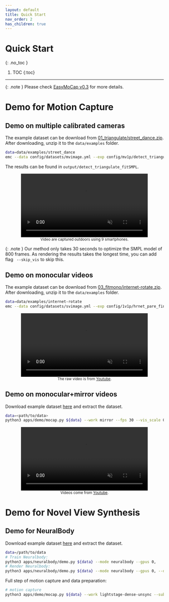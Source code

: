 ```yaml
---
layout: default
title: Quick Start
nav_order: 2
has_children: true
---
```


# Quick Start
{: .no_toc }

1. TOC
{:toc}
---

{: .note }
Please check [EasyMoCap v0.3](../develop/develop.html) for more details.

# Demo for Motion Capture
## Demo on multiple calibrated cameras

The example dataset can be download from [01_triangulate/street_dance.zip](http://gofile.me/66p77/5bnFUgpmq). After downloading, unzip it to the `data/examples` folder.

```bash
data=data/examples/street_dance
emc --data config/datasets/mvimage.yml --exp config/mv1p/detect_triangulate_fitSMPL.yml --root ${data} --subs_vis 07 01 05 03
```

The results can be found in `output/detect_triangulate_fitSMPL`.

<div align="center">
    <video width="80%" playsinline="" autoplay="autoplay" loop="loop" preload="" muted=""><source src="../develop/assets/02_fitsmpl_output.mp4" type="video/mp4">
    </video>
    <br>
    <sup>Video are captured outdoors using 9 smartphones.</sup>
</div>


{: .note }
Our method only takes 30 seconds to optimize the SMPL model of 800 frames. As rendering the results takes the longest time, you can add flag ` --skip_vis` to skip this.

## Demo on monocular videos

The example dataset can be download from [03_fitmono/internet-rotate.zip](http://gofile.me/66p77/5bnFUgpmq). After downloading, unzip it to the `data/examples` folder.

```bash
data=data/examples/internet-rotate
emc --data config/datasets/svimage.yml --exp config/1v1p/hrnet_pare_finetune.yml --root ${data} --ranges 0 500 1 --subs 23EfsN7vEOA+003170+003670
```


<div align="center">
    <video width="80%" playsinline="" autoplay="autoplay" loop="loop" preload="" muted=""><source src="../develop/assets/03_fitmono_smpl.mp4" type="video/mp4">
    </video>
    <br>
    <sup>The raw video is from <a href="https://www.youtube.com/watch?v=23EfsN7vEOA">Youtube</a>.</sup>
</div>

## Demo on monocular+mirror videos

Download example dataset [here](https://zjueducn-my.sharepoint.com/:u:/g/personal/s_q_zju_edu_cn/EZQDFJ-m3gNKiu1lMHMinK4BhsfKOBnCPngEL9mR0OmwZg?e=O5yUo0) and extract the dataset.


```bash
data=<path/to/data>
python3 apps/demo/mocap.py ${data} --work mirror --fps 30 --vis_scale 0.5
```

<div align="center">
    <video width="80%" playsinline="" autoplay="autoplay" loop="loop" preload="" muted=""><source src="../videos/mirror-test-youtube.mp4" type="video/mp4">
    </video>
    <br>
    <sup>Videos come from <a href="https://www.youtube.com/watch?v=hVDPS-f6K5o">Youtube</a>.</sup>
</div>

# Demo for Novel View Synthesis

## Demo for NeuralBody


Download example dataset [here]() and extract the dataset.

```bash
data=/path/to/data
# Train Neuralbody:
python3 apps/neuralbody/demo.py ${data} --mode neuralbody --gpus 0,
# Render Neuralbody:
python3 apps/neuralbody/demo.py ${data} --mode neuralbody --gpus 0, --demo
```

Full step of motion capture and data preparation:
```bash
# motion capture
python3 apps/demo/mocap.py ${data} --work lightstage-dense-unsync --subs_vis 01 07 13 19 --disable_crop

```
<!-- ## Demo on static mesh

Download example mesh [here](https://zjueducn-my.sharepoint.com/:u:/g/personal/s_q_zju_edu_cn/Ea1qJYUnhcJLiQEZIHd6atYBKeYKVWNEHAw23dpAGNKQwg?e=taa4KU) and extract the dataset.

```bash
# Render the example mesh `xuzhen`
data=/path/to/data
python3 apps/vis/render_mesh.py ${data}/meshes/xuzhen --start -110 --up x --num 180
# Extract the keypoints if you use your own renderer datasets

```

After this, run our code to recover the pose parameters.

```bash
python3 apps/demo/mocap.py ${data} --mode scan --mono --render_side
```

The results in `${data}/output-mono-scan/smplmesh/xuzhen.mp4`:
 -->


<!-- ## Demo on monocular Mirrored-Human datasets

Download demo dataset [here](xxx) and extract the dataset.

```bash
python3 apps/demo/mocap.py ${data} --work mirror --mono
```

Results can be found in `${data}/output-mirror`.

<div align="center">
    <video width="70%" playsinline="" autoplay="autoplay" loop="loop" preload="" muted=""><source src="../videos/mocap-handr-k3d.mp4" type="video/mp4">
    </video>
    <br>
    <sup>Input 3D keypoints(left) and output MANO mesh(right) without smoothing.</sup>
    <br>
    <sup>Data comes from <a href="https://mks0601.github.io/InterHand2.6M/">InterHand2.6M dataset</a>/test/Capture0/ROM04_RT_Occlusion.</sup>
</div>


## Demo on 3D hand keypoints

Download demo dataset [here](../datasets/ROM04_RT_Occlusion.zip) and extract the dataset.

```bash
data=/path/to/ROM04_RT_Occlusion
python3 apps/fit/run_mocap.py ${data} --mode handr-kpts3d
```

Results can be found in `${data}/output-handr-kpts3d`.

<div align="center">
    <video width="70%" playsinline="" autoplay="autoplay" loop="loop" preload="" muted=""><source src="../videos/mocap-handr-k3d.mp4" type="video/mp4">
    </video>
    <br>
    <sup>Input 3D keypoints(left) and output MANO mesh(right) without smoothing.</sup>
    <br>
    <sup>Data comes from <a href="https://mks0601.github.io/InterHand2.6M/">InterHand2.6M dataset</a>/test/Capture0/ROM04_RT_Occlusion.</sup>
</div> -->
<!-- 
## Demo for Neuralbody

Prepare data:

```bash
python3 apps/postprocess/write_vertices.py ${data}/output-vposer-3d/smpl ${data}/output-vposer-3d/vertices --cfg_model ${data}/output-vposer-3d/cfg_model.yml --mode vertices
```

```bash
data=/path/to/data
# Train Neuralbody:
python3 apps/neuralbody/demo.py ${data} --mode neuralbody --gpus 0,
# Render Neuralbody:
python3 apps/neuralbody/demo.py ${data} --mode neuralbody --gpus 0, --demo
```

You can replace the mode `neuralbody` to `aninerf`

```bash
data=/path/to/data
# Train Animatable-NeRF:
python3 apps/neuralbody/demo.py ${data} --mode aninerf --gpus 0,
# Render Animatable-NeRF:
python3 apps/neuralbody/demo.py ${data} --mode aninerf --gpus 0, --demo
``` -->